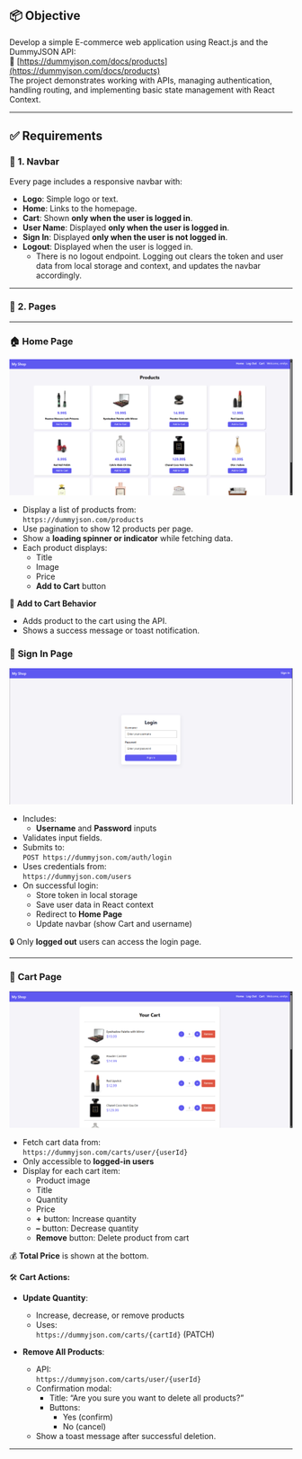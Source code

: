 ## 📦 **Objective**

Develop a simple E-commerce web application using React.js and the DummyJSON API:  
🔗 [https://dummyjson.com/docs/products](https://dummyjson.com/docs/products)  
The project demonstrates working with APIs, managing authentication, handling routing, and implementing basic state management with React Context.

---

## ✅ **Requirements**

### 🔹 **1. Navbar**

Every page includes a responsive navbar with:

- **Logo**: Simple logo or text.
- **Home**: Links to the homepage.
- **Cart**: Shown **only when the user is logged in**.
- **User Name**: Displayed **only when the user is logged in**.
- **Sign In**: Displayed **only when the user is not logged in**.
- **Logout**: Displayed when the user is logged in.
    - There is no logout endpoint. Logging out clears the token and user data from local storage and context, and updates the navbar accordingly.

---

### 🔹 **2. Pages**

---

### 🏠 **Home Page**

![Home Page](./screenshots/homepage.png)

- Display a list of products from:  
  `https://dummyjson.com/products`
- Use pagination to show 12 products per page.
- Show a **loading spinner or indicator** while fetching data.
- Each product displays:
  - Title
  - Image
  - Price
  - **Add to Cart** button

🛒 **Add to Cart Behavior**
- Adds product to the cart using the API.
- Shows a success message or toast notification.

### 🔐 **Sign In Page**

![Sign In](./screenshots/signIn.png)

- Includes:
  - **Username** and **Password** inputs
- Validates input fields.
- Submits to:  
  `POST https://dummyjson.com/auth/login`
- Uses credentials from:  
  `https://dummyjson.com/users`
- On successful login:
  - Store token in local storage
  - Save user data in React context
  - Redirect to **Home Page**
  - Update navbar (show Cart and username)

🔒 Only **logged out** users can access the login page.

---

### 🛒 **Cart Page**

![Cart](./screenshots/cart.png)

- Fetch cart data from:  
  `https://dummyjson.com/carts/user/{userId}`
- Only accessible to **logged-in users**
- Display for each cart item:
  - Product image
  - Title
  - Quantity
  - Price
  - **+** button: Increase quantity
  - **–** button: Decrease quantity
  - **Remove** button: Delete product from cart

💰 **Total Price** is shown at the bottom.

🛠️ **Cart Actions:**
- **Update Quantity**:
  - Increase, decrease, or remove products
  - Uses:  
    `https://dummyjson.com/carts/{cartId}` (PATCH)

- **Remove All Products**:
  - API:  
    `https://dummyjson.com/carts/user/{userId}`
  - Confirmation modal:
    - Title: “Are you sure you want to delete all products?”
    - Buttons:
      - Yes (confirm)
      - No (cancel)
  - Show a toast message after successful deletion.

---
